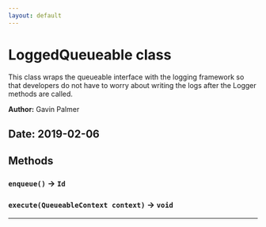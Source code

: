 ```yaml
---
layout: default
---
```

# LoggedQueueable class

This class wraps the queueable interface with the logging framework so that developers do not have to worry about writing the logs after the Logger methods are called.


**Author:** Gavin Palmer

**Date:** 2019-02-06
---
## Methods
### `enqueue()` → `Id`
### `execute(QueueableContext context)` → `void`
---
